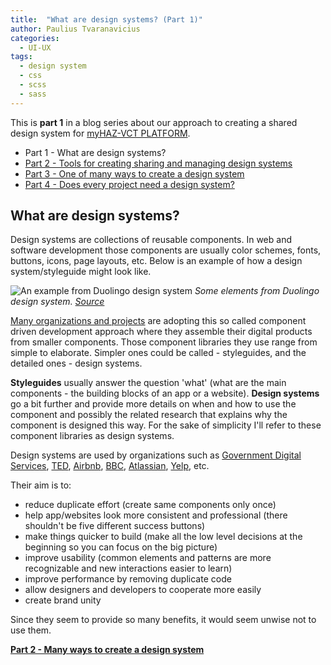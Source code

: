 ```yaml
---
title:  "What are design systems? (Part 1)"
author: Paulius Tvaranavicius
categories:
  - UI-UX
tags:
  - design system
  - css
  - scss
  - sass
---
```


This is **part 1** in a blog series about our approach to creating a shared design system for [myHAZ-VCT PLATFORM](https://oda.bgs.ac.uk/).

- Part 1 - What are design systems?
- [Part 2 - Tools for creating sharing and managing design systems](../myhaz-design-system-2)
- [Part 3 - One of many ways to create a design system](../myhaz-design-system-3)
- [Part 4 - Does every project need a design system?](../myhaz-design-system-4)

## What are design systems?

Design systems are collections of reusable components. In web and software development those components are usually color schemes, fonts, buttons, icons, page layouts, etc. Below is an example of how a design system/styleguide might look like.

![An example from Duolingo design system](../../assets/images/2019-11-01-myhaz-design-system/duolingo-design-system.png)
*Some elements from Duolingo design system. [Source](https://dribbble.com/shots/3836227-Duolingo-Design-System-DDS-Elements)* 

[Many organizations and projects]((https://designsystemssurvey.seesparkbox.com/2019/)) are adopting this so called component driven development approach where they assemble their digital products from smaller components. Those component libraries they use range from simple to elaborate. Simpler ones could be called - styleguides, and the detailed ones - design systems.

**Styleguides** usually answer the question 'what' (what are the main components - the building blocks of an app or a website). **Design systems** go a bit further and provide more details on when and how to use the component and possibly the related research that explains why the component is designed this way. For the sake of simplicity I'll refer to these component libraries as design systems.

Design systems are used by organizations such as [Government Digital Services](https://design-system.service.gov.uk/), [TED](https://medium.com/made-by-ted/design-systems-c9de81da0b75), [Airbnb](https://airbnb.design/building-a-visual-language/), [BBC](https://www.bbc.co.uk/gel/guidelines/category/design-patterns), [Atlassian](https://www.atlassian.design/), [Yelp](https://www.yelp.co.uk/styleguide), etc. 

Their aim is to:

- reduce duplicate effort (create same components only once)
- help app/websites look more consistent and professional (there shouldn't be five different success buttons)
- make things quicker to build (make all the low level decisions at the beginning so you can focus on the big picture)
- improve usability (common elements and patterns are more recognizable and new interactions easier to learn)
- improve performance by removing duplicate code
- allow designers and developers to cooperate more easily
- create brand unity

Since they seem to provide so many benefits, it would seem unwise not to use them.

**[Part 2 - Many ways to create a design system](../myhaz-design-system-2)**
